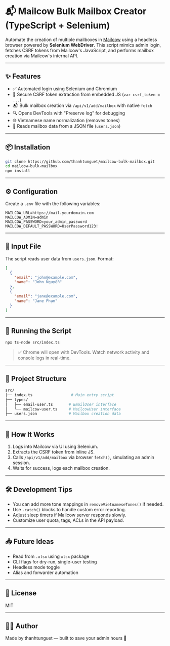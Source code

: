 # 📬 Mailcow Bulk Mailbox Creator (TypeScript + Selenium)

Automate the creation of multiple mailboxes in [Mailcow](https://mailcow.email/) using a headless browser powered by **Selenium WebDriver**. This script mimics admin login, fetches CSRF tokens from Mailcow's JavaScript, and performs mailbox creation via Mailcow's internal API.

---

## ✨ Features

- ✅ Automated login using Selenium and Chromium
- 🔑 Secure CSRF token extraction from embedded JS (`var csrf_token = ...`)
- 📬 Bulk mailbox creation via `/api/v1/add/mailbox` with native `fetch`
- 🔍 Opens DevTools with "Preserve log" for debugging
- 🌐 Vietnamese name normalization (removes tones)
- 📁 Reads mailbox data from a JSON file (`users.json`)

---

## 📦 Installation

```bash
git clone https://github.com/thanhtunguet/mailcow-bulk-mailbox.git
cd mailcow-bulk-mailbox
npm install
```

---

## ⚙️ Configuration

Create a `.env` file with the following variables:

```env
MAILCOW_URL=https://mail.yourdomain.com
MAILCOW_ADMIN=admin
MAILCOW_PASSWORD=your_admin_password
MAILCOW_DEFAULT_PASSWORD=UserPassword123!
```

---

## 📁 Input File

The script reads user data from `users.json`. Format:

```json
[
  {
    "email": "john@example.com",
    "name": "John Nguyễn"
  },
  {
    "email": "jane@example.com",
    "name": "Jane Phạm"
  }
]
```

---

## 🚀 Running the Script

```bash
npx ts-node src/index.ts
```

> ✅ Chrome will open with DevTools. Watch network activity and console logs in real-time.

---

## 📂 Project Structure

```bash
src/
├── index.ts                 # Main entry script
├── types/
│   ├── email-user.ts       # EmailUser interface
│   └── mailcow-user.ts     # MailcowUser interface
├── users.json              # Mailbox creation data
```

---

## 🧠 How It Works

1. Logs into Mailcow via UI using Selenium.
2. Extracts the CSRF token from inline JS.
3. Calls `/api/v1/add/mailbox` via browser `fetch()`, simulating an admin session.
4. Waits for success, logs each mailbox creation.

---

## 🛠 Development Tips

- You can add more tone mappings in `removeVietnameseTones()` if needed.
- Use `.catch()` blocks to handle custom error reporting.
- Adjust sleep timers if Mailcow server responds slowly.
- Customize user quota, tags, ACLs in the API payload.

---

## 📥 Future Ideas

- Read from `.xlsx` using `xlsx` package
- CLI flags for dry-run, single-user testing
- Headless mode toggle
- Alias and forwarder automation

---

## 📄 License

MIT

---

## 🙋‍♂️ Author

Made by thanhtunguet — built to save your admin hours 🎯
